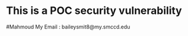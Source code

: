 <!DOCTYPE html>
<html>
<head>
  <title> I'm Mahmoud </title>
  </head>
  <body>
    <h1> This is a POC security vulnerability </h1>
    <p> #Mahmoud My Email : baileysmit8@my.smccd.edu </p>
      </body>
</html>
